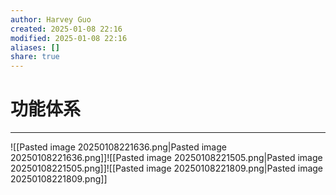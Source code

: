 ```yaml
---
author: Harvey Guo
created: 2025-01-08 22:16
modified: 2025-01-08 22:16
aliases: []
share: true
---
```

# 功能体系
---
![[Pasted image 20250108221636.png|Pasted image 20250108221636.png]]![[Pasted image 20250108221505.png|Pasted image 20250108221505.png]]![[Pasted image 20250108221809.png|Pasted image 20250108221809.png]]
